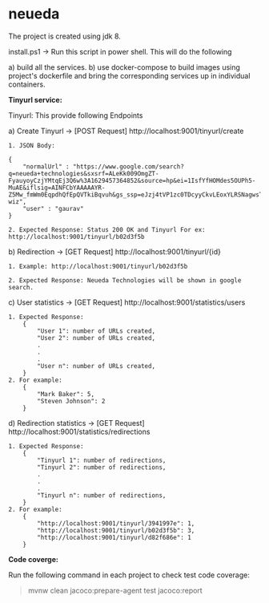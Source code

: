 # neueda

The project is created using jdk 8.

install.ps1 -> Run this script in power shell. This will do the following

a) build all the services.
b) use docker-compose to build images using project's dockerfile and bring the corresponding services up in individual containers.


**Tinyurl service:**

Tinyurl: This provide following Endpoints

a) Create Tinyurl -> [POST Request] http://localhost:9001/tinyurl/create
	
	1. JSON Body:
	
	{
		"normalUrl" : "https://www.google.com/search?q=neueda+technologies&sxsrf=ALeKk009OmgZT-FyauyoyCzjYMtqEj3Q6w%3A1629457364852&source=hp&ei=1IsfYfHOMdes5OUPh5-MuAE&iflsig=AINFCbYAAAAAYR-Z5Mw_fmWm0EqpdhQfEpQVTkiBqvuh&gs_ssp=eJzj4tVP1zc0TDcyyCkvLEoxYLRSNagwsTBNNrE0MDCwNDW3SDZLsTKoSLIwMbBIMbY0Mbc0MkuxSPQSzkstTU1JVChJTc7Iy8_JT89MLQYAC0MWKQ&oq=neueda+te&gs_lcp=Cgdnd3Mtd2l6EAEYADIOCC4QgAQQxwEQrwEQkwIyBQgAEIAEMgYIABAWEB4yCQgAEMkDEBYQHjoHCCMQ6gIQJzoECCMQJzoLCAAQgAQQsQMQgwE6CAgAEIAEELEDOhEILhCABBCxAxCDARDHARDRAzoICAAQsQMQgwE6CAguEIAEELEDOg4ILhCxAxCDARDHARDRAzoOCC4QgAQQsQMQgwEQkwI6CwguEIAEEMcBEK8BOgUILhCABDoHCAAQgAQQCjoKCC4QxwEQrwEQJzoGCAAQBxAeUPInWMCPAWChoQFoAXAAeACAAZcBiAGLCZIBAzAuOZgBAKABAbABCg&sclient=gws-wiz",
		"user" : "gaurav"
	}

	2. Expected Response: Status 200 OK and Tinyurl For ex: http://localhost:9001/tinyurl/b02d3f5b
  
b) Redirection -> [GET Request] http://localhost:9001/tinyurl/{id} 
	
	1. Example: http://localhost:9001/tinyurl/b02d3f5b

	2. Expected Response: Neueda Technologies will be shown in google search.

c) User statistics -> [GET Request] http://localhost:9001/statistics/users 

	1. Expected Response: 
		{
			"User 1": number of URLs created,
			"User 2": number of URLs created,
			.
			.
			.
			"User n": number of URLs created,
		}
	2. For example:
		{
			"Mark Baker": 5,
			"Steven Johnson": 2
		}

d) Redirection statistics -> [GET Request] http://localhost:9001/statistics/redirections

	1. Expected Response: 
		{
			"Tinyurl 1": number of redirections,
			"Tinyurl 2": number of redirections,
			.
			.
			.
			"Tinyurl n": number of redirections,
		}
	2. For example:
		{
			"http://localhost:9001/tinyurl/3941997e": 1,
			"http://localhost:9001/tinyurl/b02d3f5b": 3,
			"http://localhost:9001/tinyurl/d82f686e": 1
		}			

**Code coverge:** 

Run the following command in each project to check test code coverage:
  > mvnw clean jacoco:prepare-agent test jacoco:report
	

